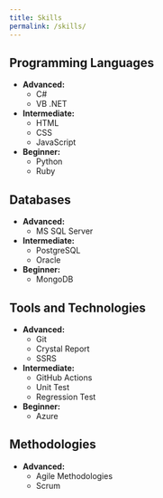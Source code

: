 ```yaml
---
title: Skills
permalink: /skills/
---
```


## Programming Languages

- **Advanced:**
  - C#
  - VB .NET
- **Intermediate:**
  - HTML
  - CSS
  - JavaScript
- **Beginner:**
  - Python
  - Ruby

## Databases

- **Advanced:**
  - MS SQL Server
- **Intermediate:**
  - PostgreSQL
  - Oracle
- **Beginner:**
  - MongoDB

## Tools and Technologies

- **Advanced:**
  - Git
  - Crystal Report
  - SSRS
- **Intermediate:**
  - GitHub Actions
  - Unit Test
  - Regression Test
- **Beginner:**
  - Azure

## Methodologies

- **Advanced:**
  - Agile Methodologies
  - Scrum
